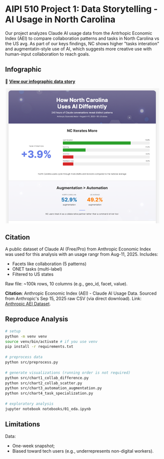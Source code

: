 # AIPI 510 Project 1: Data Storytelling - AI Usage in North Carolina

Our project analyzes Claude AI usage data from the Antrhopic Economic Index (AEI) to compare collaboration patterns and tasks in North Carolina vs the US avg. As part of our keys findings, NC shows higher "tasks interation" and augmentatin-style use of AI, which suggests more creative use with human-input collaboration to reach goals. 

## Infographic
🔗 **[View our infographic data story](https://roshgill.github.io/aipi-module-1/)**

<div align="center">
<img src="infographic-preview.png" alt="Infographic Preview" width="500">
</div>


## Citation
A public dataset of Claude AI (Free/Pro) from Anthropic Economic Index was used for this analysis with an usage rangr from Aug-11, 2025.
Includes:
- Facets like collaboration (5 patterns)
- ONET tasks (multi-label)
- Filtered to US states

Raw file: ~100k rows, 10 columns (e.g., geo_id, facet, value).

**Citation**: Anthropic Economic Index (AEI) - Claude AI Usage Data. Sourced from Anthropic's Sep 15, 2025 raw CSV (via direct download). Link: [Anthropic AEI Dataset](https://www-cdn.anthropic.com/2a6b74e3f9a0e12b61b08d43337622b05da641dc.zip).


## Reproduce Analysis
```bash
# setup
python -m venv venv
source venv/bin/activate # if you use venv
pip install -r requirements.txt

# preprocess data
python src/preprocess.py

# generate visualizations (running order is not required)
python src/chart1_collab_difference.py
python src/chart2_collab_scatter.py
python src/chart3_automation_augmentation.py
python src/chart4_task_specialization.py

# exploratory analysis
jupyter notebook notebooks/01_eda.ipynb
```

## Limitations
Data:
- One-week snapshot; 
- Biased toward tech users (e.g., underrepresents non-digital workers).

